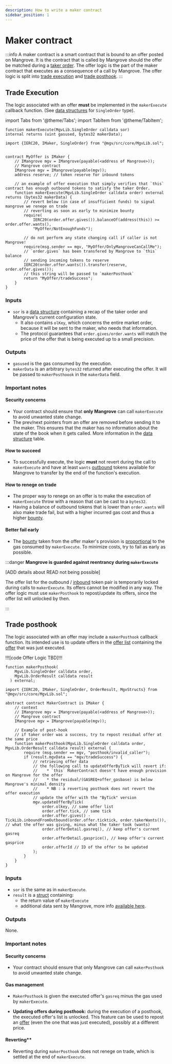 ```yaml
---
description: How to write a maker contract
sidebar_position: 1
---
```


# Maker contract

:::info 
A maker contract is a smart contract that is bound to an offer posted on Mangrove. 
It is the contract that is called by Mangrove should the offer be matched during a [taker order](../taker-order/README.md). 
The offer logic is the part of the maker contract that executes as a consequence of a call by Mangrove. The offer logic is split into [trade execution](#trade-execution) 
and [trade posthook](#trade-posthook).
:::

## Trade Execution

The logic associated with an offer **must** be implemented in the `makerExecute` callback function. (See [data structures](offer-data-structures.md#mgvlib.singleorder) for `SingleOrder` type).

import Tabs from '@theme/Tabs';
import TabItem from '@theme/TabItem';

<Tabs>
<TabItem value="signature" label="Signature" default>

```solidity
function makerExecute(MgvLib.SingleOrder calldata sor)
internal returns (uint gasused, bytes32 makerData);
```

</TabItem>

<TabItem value="offerLogic" label="Offer logic">

```solidity
import {IERC20, IMaker, SingleOrder} from "@mgv/src/core/MgvLib.sol";


contract MyOffer is IMaker {
    // IMangrove mgv = IMangrove(payable(<address of Mangrove>));
    // Mangrove contract
    IMangrove mgv = IMangrove(payable(mgv));
    address reserve; // token reserve for inbound tokens
    
    // an example of offer execution that simply verifies that `this` contract has enough outbound tokens to satisfy the taker Order.
    function makerExecute(MgvLib.SingleOrder calldata order) external returns (bytes32 makerData) {
        // revert below (in case of insufficient funds) to signal mangrove we renege on trade
        // reverting as soon as early to minimize bounty
        require(
            IERC20(order.offer.gives()).balanceOf(address(this)) >= order.offer.wants(),
            "MyOffer/NotEnoughFunds");
    
        // do not perform any state changing call if caller is not Mangrove!
        require(msg.sender == mgv, "MyOffer/OnlyMangroveCanCallMe");
        // `order.gives` has been transfered by Mangrove to `this` balance
        // sending incoming tokens to reserve
        IERC20(order.offer.wants()).transfer(reserve, order.offer.gives());
        // this string will be passed to `makerPosthook`
        return "MyOffer/tradeSuccess";
    }
}
```

</TabItem>
</Tabs>

### Inputs

* `sor` is a [data structure](../../taking-and-making-offers/reactive-offer/offer-data-structures.md#public-data-structures) containing a recap of the taker order and Mangrove's current configuration state.
    * It also contains `olKey`, which concerns the entire market order, because it will be sent to the maker, who needs that information.
    * The protocol guarantees that `order.gives/order.wants` will match the price of the offer that is being executed up to a small precision.

### Outputs

* `gasused` is the gas consumed by the execution.
* `makerData` is an arbitrary `bytes32` returned after executing the offer. It will be passed to `makerPosthoook` in the `makerData` field.


### Important notes


#### Security concerns

* Your contract should ensure that **only Mangrove** can call `makerExecute` to avoid unwanted state change.
* The prev/next pointers from an offer are removed before sending it to the maker. This ensures that the maker has no information about the state of the book when it gets called. More information in the [data structure](../../taking-and-making-offers/reactive-offer/offer-data-structures.md#public-data-structures) table.

#### How to succeed

* To successfully execute, the logic **must** not revert during the call to `makerExecute` and have at least `wants` [outbound](/docs/developers/terms/outbound.md) tokens available for Mangrove to transfer by the end of the function's execution.

#### How to renege on trade

* The proper way to renege on an offer is to make the execution of `makerExecute` throw with a reason that can be cast to a `bytes32`.
* Having a balance of outbound tokens that is lower than `order.wants` will also make trade fail, but with a higher incurred gas cost and thus a higher [bounty](offer-provision.md#provision-and-offer-bounty).

#### Better fail early

* The [bounty](offer-provision.md#computing-the-provision-and-offer-bounty) taken from the offer maker's provision is [proportional](offer-provision.md#computing-the-provision-and-offer-bounty) to the gas consumed by `makerExecute`. To minimize costs, try to fail as early as possible.


:::danger **Mangrove is guarded against reentrancy during `makerExecute`**

[ADD details about READ not being possible]

The offer list for the outbound / [inbound](/docs/developers/terms/inbound.md) token pair is temporarily locked during calls to `makerExecute`. Its offers cannot be modified in any way. The offer logic must use `makerPosthook` to repost/update its offers, since the offer list will unlocked by then.

:::

## Trade posthook

The logic associated with an offer may include a `makerPosthook` callback function. Its intended use is to update offers in the [offer list](../offer-list.md) containing the [offer](./) that was just executed.

!!![code Offer Logic TBD]!!!

<Tabs>
<TabItem value="signature" label="Signature" default>

```solidity
function makerPosthook(
    MgvLib.SingleOrder calldata order,
    MgvLib.OrderResult calldata result
  ) external;
```

</TabItem>
<TabItem value="offerLogic" label="Offer logic">

```solidity
import {IERC20, IMaker, SingleOrder, OrderResult, MgvStructs} from "@mgv/src/core/MgvLib.sol";

abstract contract MakerContract is IMaker {
    // context 
    // IMangrove mgv = IMangrove(payable(<address of Mangrove>));
    // Mangrove contract
    IMangrove mgv = IMangrove(payable(mgv));
    
    // Example of post-hook
    // if taker order was a success, try to repost residual offer at the same price
    function makerPosthook(MgvLib.SingleOrder calldata order, MgvLib.OrderResult calldata result) external {
        require (msg.sender == mgv, "posthook/invalid_caller");
        if (result.mgvData == "mgv/tradeSuccess") {
            // retrieving offer data
            // the following call to updateOfferByTick will revert if:
            //    * `this` MakerContract doesn't have enough provision on Mangrove for the offer
            //    * the residual/(GASREQ+offer_gasbase) is below Mangrove's minimal density
            //    * NB : a reverting posthook does not revert the offer execution
            // update the offer with the "ByTick" version
            mgv.updateOfferByTick(
                order.olkey, // same offer list
                order.offer.tick, // same tick
                order.offer.gives() - TickLib.inboundFromOutbound(order.offer.ticktick, order.takerWants()), // what the offer was giving, minus what the taker took (wants)
                order.offerDetail.gasreq(), // keep offer's current gasreq 
                order.offerDetail.gasprice(), // keep offer's current gasprice
                order.offerId // ID of the offer to be updated 
            );
        }
    }
}
```

</TabItem>
</Tabs>

### Inputs

* `sor` is the same as in `makerExecute`.
* `result` is a [struct](offer-data-structures.md#mgvlib-orderresult) containing:
  * the return value of `makerExecute`
  * additional data sent by Mangrove, more info [available here](offer-data-structures.md#mgvlib.orderresult).

### Outputs

None.

### Important notes

#### Security concerns

* Your contract should ensure that only Mangrove can call `makerPosthook` to avoid unwanted state change.

#### Gas management

* `MakerPosthook` is given the executed offer's `gasreq` minus the gas used by `makerExecute`.&#x20;

* **Updating offers during posthook:** during the execution of a posthook, the executed offer's list is unlocked. This feature can be used to repost an [offer](./) (even the one that was just executed), possibly at a different price.


#### Reverting**

* Reverting during `makerPosthook` does not renege on trade, which is settled at the end of `makerExecute`.
